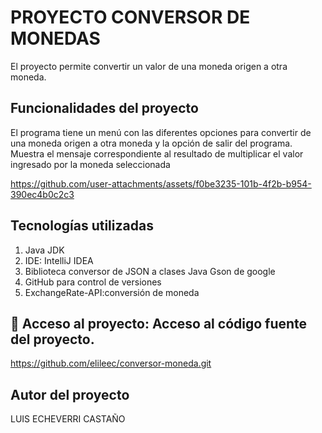 <h1>PROYECTO CONVERSOR DE MONEDAS</h1>

El proyecto permite convertir un valor de una moneda origen a otra moneda.

## Funcionalidades del proyecto
El programa tiene un menú con las diferentes opciones para convertir de una moneda origen a otra moneda y la opción de salir del programa. Muestra el mensaje correspondiente al
resultado de multiplicar el valor ingresado por la moneda seleccionada

https://github.com/user-attachments/assets/f0be3235-101b-4f2b-b954-390ec4b0c2c3

## Tecnologías utilizadas
<ol>
  <li>Java JDK</li>
  <li>IDE: IntelliJ IDEA</li>
  <li>Biblioteca conversor de JSON a clases Java Gson de google</li>
  <li>GitHub para control de versiones</li>
  <li>ExchangeRate-API:conversión de moneda</li>
</ol>

## 📁 Acceso al proyecto: Acceso al código fuente del proyecto.
https://github.com/elileec/conversor-moneda.git

## Autor del proyecto

LUIS ECHEVERRI CASTAÑO 
